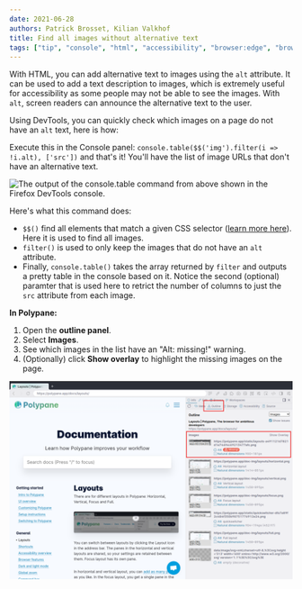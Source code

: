 ```yaml
---
date: 2021-06-28
authors: Patrick Brosset, Kilian Valkhof
title: Find all images without alternative text
tags: ["tip", "console", "html", "accessibility", "browser:edge", "browser:firefox", "browser:chrome", "browser:safari", "browser:polypane"]
---
```

With HTML, you can add alternative text to images using the `alt` attribute. It can be used to add a text description to images, which is extremely useful for accessibility as some people may not be able to see the images. With `alt`, screen readers can announce the alternative text to the user.

Using DevTools, you can quickly check which images on a page do not have an `alt` text, here is how:

Execute this in the Console panel: `console.table($$('img').filter(i => !i.alt), ['src'])` and that's it! You'll have the list of image URLs that don't have an alternative text.

![The output of the console.table command from above shown in the Firefox DevTools console.](../../assets/img/find-all-images-without-alt-text.png)

Here's what this command does:

* `$$()` find all elements that match a given CSS selector ([learn more here](./query-dom-from-console.md)). Here it is used to find all images.
* `filter()` is used to only keep the images that do not have an `alt` attribute.
* Finally, `console.table()` takes the array returned by `filter` and outputs a pretty table in the console based on it. Notice the second (optional) paramter that is used here to retrict the number of columns to just the `src` attribute from each image.

**In Polypane:**
1. Open the **outline panel**.
2. Select **Images**.
3. See which images in the list have an "Alt: missing!" warning.
4. (Optionally) click **Show overlay** to highlight the missing images on the page.

![The outline panel in Polypane showing a 'missing' warning for an image.](../../assets/img/find-all-images-without-alt-text-polypane.png)
